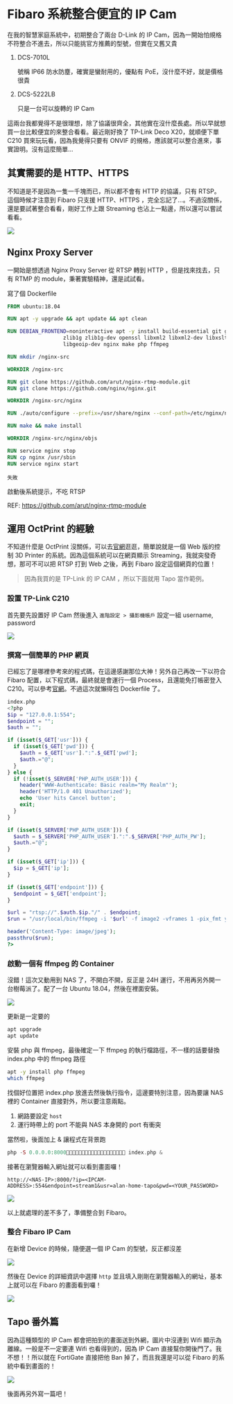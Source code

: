 # Fibaro 系統整合便宜的 IP Cam

在我的智慧家庭系統中，初期整合了兩台 D-Link 的 IP Cam，因為一開始怕規格不符整合不進去，所以只能挑官方推薦的型號，但實在又舊又貴

1. DCS-7010L

    號稱 IP66 防水防塵，確實是蠻耐用的，優點有 PoE，沒什麼不好，就是價格很貴
2. DCS-5222LB

    只是一台可以旋轉的 IP Cam

這兩台我都覺得不是很理想，除了協議很齊全，其他實在沒什麼長處。所以早就想買一台比較便宜的來整合看看。最近剛好換了 TP-Link Deco X20，就順便下單 C210 買來玩玩看，因為我覺得只要有 ONVIF 的規格，應該就可以整合進來，事實證明。沒有這麼簡單...

## 其實需要的是 HTTP、HTTPS

不知道是不是因為一隻一千塊而已，所以都不會有 HTTP 的協議，只有 RTSP。這個時候才注意到 Fibaro 只支援 HTTP、HTTPS ，完全忘記了...。不過沒關係，還是要試著整合看看，剛好工作上跟 Streaming 也沾上一點邊，所以還可以嘗試看看。

![](/assets/smart_home/cheap_ipcam_integration/1-1.png)

## Nginx Proxy Server

一開始是想透過 Nginx Proxy Server 從 RTSP 轉到 HTTP ，但是找來找去，只有 RTMP 的 module，秉著實驗精神，還是試試看。

寫了個 Dockerfile

```Dockerfile
FROM ubuntu:18.04

RUN apt -y upgrade && apt update && apt clean

RUN DEBIAN_FRONTEND=noninteractive apt -y install build-essential git gcc libssl-dev libpcre3 libpcre3-dev \
                  zlib1g zlib1g-dev openssl libxml2 libxml2-dev libxslt1-dev \
                  libgeoip-dev nginx make php ffmpeg

RUN mkdir /nginx-src

WORKDIR /nginx-src

RUN git clone https://github.com/arut/nginx-rtmp-module.git
RUN git clone https://github.com/nginx/nginx.git

WORKDIR /nginx-src/nginx

RUN ./auto/configure --prefix=/usr/share/nginx --conf-path=/etc/nginx/nginx.conf --http-log-path=/var/log/nginx/access.log --error-log-path=/var/log/nginx/error.log --lock-path=/var/lock/nginx.lock --pid-path=/run/nginx.pid --http-client-body-temp-path=/var/lib/nginx/body --http-fastcgi-temp-path=/var/lib/nginx/fastcgi --http-proxy-temp-path=/var/lib/nginx/proxy --http-scgi-temp-path=/var/lib/nginx/scgi --http-uwsgi-temp-path=/var/lib/nginx/uwsgi --with-debug --with-pcre-jit --with-http_ssl_module --with-http_stub_status_module --with-http_realip_module --with-http_auth_request_module --with-http_addition_module --with-http_dav_module --with-http_geoip_module --with-http_gunzip_module --with-http_gzip_static_module --with-http_v2_module --with-http_sub_module --with-http_xslt_module --with-stream --with-stream_ssl_module --with-mail --with-mail_ssl_module --with-threads --add-module=../nginx-rtmp-module

RUN make && make install

WORKDIR /nginx-src/nginx/objs

RUN service nginx stop
RUN cp nginx /usr/sbin
RUN service nginx start
```

`失敗`

啟動後系統提示，不吃 RTSP

REF: https://github.com/arut/nginx-rtmp-module

## 運用 OctPrint 的經驗

不知道什麼是 OctPrint 沒關係，可以去[官網](https://octoprint.org/)逛逛，簡單說就是一個 Web 版的控制 3D Printer 的系統。因為這個系統可以在網頁顯示 Streaming，我就突發奇想，那可不可以把 RTSP 打到 Web 之後，再到 Fibaro 設定這個網頁的位置！

> 因為我買的是 TP-Link 的 IP CAM ，所以下面就用 Tapo 當作範例。

### 設置 TP-Link C210

首先要先設置好 IP Cam 然後進入 `進階設定 > 攝影機帳戶` 設定一組 username, password

![](/assets/smart_home/cheap_ipcam_integration/1-2.jpeg)

### 撰寫一個簡單的 PHP 網頁

已經忘了是哪裡參考來的程式碼，在這邊感謝那位大神！另外自己再改一下以符合 Fibaro 配置，以下程式碼，最終就是會運行一個 Process，且還能免打帳密登入 C210。可以參考[官網](https://www.tp-link.com/tw/support/faq/2680/)。不過這次就懶得包 Dockerfile 了。

```php
index.php
<?php
$ip = "127.0.0.1:554";
$endpoint = "";
$auth = "";

if (isset($_GET['usr'])) {
  if (isset($_GET['pwd'])) {
    $auth = $_GET['usr'].":".$_GET['pwd'];
    $auth.="@";
  }
} else {
  if (!isset($_SERVER['PHP_AUTH_USER'])) {
    header('WWW-Authenticate: Basic realm="My Realm"');
    header('HTTP/1.0 401 Unauthorized');
    echo 'User hits Cancel button';
    exit;
  }
}

if (isset($_SERVER['PHP_AUTH_USER'])) {
  $auth = $_SERVER['PHP_AUTH_USER'].":".$_SERVER['PHP_AUTH_PW'];
  $auth.="@";
}

if (isset($_GET['ip'])) {
  $ip = $_GET['ip'];
}

if (isset($_GET['endpoint'])) {
  $endpoint = $_GET['endpoint'];
}

$url = "rtsp://".$auth.$ip."/" . $endpoint;
$run = "/usr/local/bin/ffmpeg -i '$url' -f image2 -vframes 1 -pix_fmt yuvj420p pipe:";

header('Content-Type: image/jpeg');
passthru($run);
?>
```

### 啟動一個有 ffmpeg 的 Container

沒錯！這次又動用到 NAS 了，不開白不開，反正是 24H 運行，不用再另外開一台樹莓派了。配了一台 Ubuntu 18.04，然後在裡面安裝。

![](/assets/smart_home/cheap_ipcam_integration/1-3.png)

更新是一定要的

```bash
apt upgrade
apt update
```

安裝 php 與 ffmpeg，最後確定一下 ffmpeg 的執行檔路徑，不一樣的話要替換 index.php 中的 ffmpeg 路徑

```bash
apt -y install php ffmpeg
which ffmpeg
```

找個好位置把 index.php 放進去然後執行指令，這邊要特別注意，因為要讓 NAS 裡的 Container 直接對外，所以要注意兩點。

1. 網路要設定 `host`
1. 運行時帶上的 port 不能與 NAS 本身開的 port 有衝突

當然啦，後面加上 & 讓程式在背景跑

```php
php -S 0.0.0.0:8000 index.php &
```

接著在瀏覽器輸入網址就可以看到畫面囉！

 `http://<NAS-IP>:8000/?ip=<IPCAM-ADDRESS>:554&endpoint=stream1&usr=alan-home-tapo&pwd=<YOUR_PASSWORD>`

![](/assets/smart_home/cheap_ipcam_integration/1-4.png)

以上就處理的差不多了，準備整合到 Fibaro。

### 整合 Fibaro IP Cam

在新增 Device 的時候，隨便選一個 IP Cam 的型號，反正都沒差

![](/assets/smart_home/cheap_ipcam_integration/1-5.png)

然後在 Device 的詳細資訊中選擇 `http` 並且填入剛剛在瀏覽器輸入的網址，基本上就可以在 Fibaro 的畫面看到囉！

![](/assets/smart_home/cheap_ipcam_integration/1-6.png)

## Tapo 番外篇

因為這種類型的 IP Cam 都會把拍到的畫面送到外網，圖片中沒連到 Wifi 顯示為離線。一般是不一定要連 Wifi 也看得到的，因為 IP Cam 直接幫你開後門了。我不想！！所以就在 FortiGate 直接把他 Ban 掉了，而且我還是可以從 Fibaro 的系統中看到畫面的！

![](/assets/smart_home/cheap_ipcam_integration/1-7.jpeg)

後面再另外寫一篇吧！
